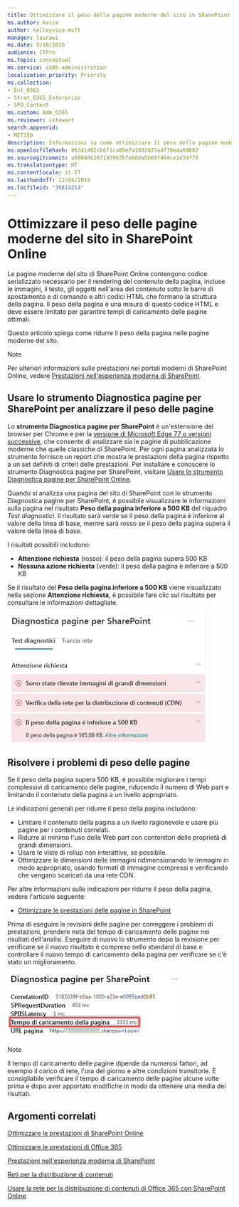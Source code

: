 ```yaml
---
title: Ottimizzare il peso delle pagine moderne del sito in SharePoint Online
ms.author: kvice
author: kelleyvice-msft
manager: laurawi
ms.date: 9/18/2019
audience: ITPro
ms.topic: conceptual
ms.service: o365-administration
localization_priority: Priority
ms.collection:
- Ent_O365
- Strat_O365_Enterprise
- SPO_Content
ms.custom: Adm_O365
ms.reviewer: sstewart
search.appverid:
- MET150
description: Informazioni su come ottimizzare il peso delle pagine moderne del sito in SharePoint Online.
ms.openlocfilehash: 96341402cb6f1ca89e7a1602d77adf70e4a69607
ms.sourcegitcommit: a9804062071939b7b7e60da5b69f484ce1d34ff8
ms.translationtype: HT
ms.contentlocale: it-IT
ms.lasthandoff: 12/04/2019
ms.locfileid: "39814214"
---
```

# <a name="optimize-page-weight-in-sharepoint-online-modern-site-pages"></a>Ottimizzare il peso delle pagine moderne del sito in SharePoint Online

Le pagine moderne del sito di SharePoint Online contengono codice serializzato necessario per il rendering del contenuto della pagina, incluse le immagini, il testo, gli oggetti nell'area del contenuto sotto le barre di spostamento e di comando e altri codici HTML che formano la struttura della pagina. Il peso della pagina è una misura di questo codice HTML e deve essere limitato per garantire tempi di caricamento delle pagine ottimali.

Questo articolo spiega come ridurre il peso della pagina nelle pagine moderne del sito.

>[!NOTE]
>Per ulteriori informazioni sulle prestazioni nei portali moderni di SharePoint Online, vedere [Prestazioni nell'esperienza moderna di SharePoint](https://docs.microsoft.com/sharepoint/modern-experience-performance).

## <a name="use-the-page-diagnostics-for-sharepoint-tool-to-analyze-page-weight"></a>Usare lo strumento Diagnostica pagine per SharePoint per analizzare il peso delle pagine

Lo **strumento Diagnostica pagine per SharePoint** è un'estensione del browser per Chrome e per la [versione di Microsoft Edge 77 o versioni successive](https://www.microsoftedgeinsider.com/download?form=MI13E8&OCID=MI13E8), che consente di analizzare sia le pagine di pubblicazione moderne che quelle classiche di SharePoint. Per ogni pagina analizzata lo strumento fornisce un report che mostra le prestazioni della pagina rispetto a un set definiti di criteri delle prestazioni. Per installare e conoscere lo strumento Diagnostica pagine per SharePoint, visitare [Usare lo strumento Diagnostica pagine per SharePoint Online](page-diagnostics-for-spo.md).

Quando si analizza una pagina del sito di SharePoint con lo strumento Diagnostica pagine per SharePoint, è possibile visualizzare le informazioni sulla pagina nel risultato **Peso della pagina inferiore a 500 KB** del riquadro _Test diagnostici_. Il risultato sarà verde se il peso della pagina è inferiore al valore della linea di base, mentre sarà rosso se il peso della pagina supera il valore della linea di base.

I risultati possibili includono:

- **Attenzione richiesta** (rosso): il peso della pagina supera 500 KB
- **Nessuna azione richiesta** (verde): il peso della pagina è inferiore a 500 KB

Se il risultato del **Peso della pagina inferiore a 500 KB** viene visualizzato nella sezione **Attenzione richiesta**, è possibile fare clic sul risultato per consultare le informazioni dettagliate.

![Risultati delle Richieste a SharePoint](media/modern-portal-optimization/pagediag-page-weight.png)

## <a name="remediate-page-weight-issues"></a>Risolvere i problemi di peso delle pagine

Se il peso della pagina supera 500 KB, è possibile migliorare i tempi complessivi di caricamento delle pagine, riducendo il numero di Web part e limitando il contenuto della pagina a un livello appropriato.

Le indicazioni generali per ridurre il peso della pagina includono:

- Limitare il contenuto della pagina a un livello ragionevole e usare più pagine per i contenuti correlati.
- Ridurre al minimo l'uso delle Web part con contenitori delle proprietà di grandi dimensioni.
- Usare le viste di rollup non interattive, se possibile.
- Ottimizzare le dimensioni delle immagini ridimensionando le immagini in modo appropriato, usando formati di immagine compressi e verificando che vengano scaricati da una rete CDN.

Per altre informazioni sulle indicazioni per ridurre il peso della pagina, vedere l'articolo seguente:

- [Ottimizzare le prestazioni delle pagine in SharePoint](https://docs.microsoft.com/sharepoint/dev/general-development/optimize-page-performance-in-sharepoint)

Prima di eseguire le revisioni delle pagine per correggere i problemi di prestazioni, prendere nota del tempo di caricamento delle pagine nei risultati dell'analisi. Eseguire di nuovo lo strumento dopo la revisione per verificare se il nuovo risultato è compreso nello standard di base e controllare il nuovo tempo di caricamento della pagina per verificare se c'è stato un miglioramento.

![Risultati del tempo di caricamento delle pagine](media/modern-portal-optimization/pagediag-page-load-time.png)

>[!NOTE]
>Il tempo di caricamento delle pagine dipende da numerosi fattori, ad esempio il carico di rete, l'ora del giorno e altre condizioni transitorie. È consigliabile verificare il tempo di caricamento delle pagine alcune volte prima e dopo aver apportato modifiche in modo da ottenere una media dei risultati.

## <a name="related-topics"></a>Argomenti correlati

[Ottimizzare le prestazioni di SharePoint Online](tune-sharepoint-online-performance.md)

[Ottimizzare le prestazioni di Office 365](tune-office-365-performance.md)

[Prestazioni nell'esperienza moderna di SharePoint](https://docs.microsoft.com/sharepoint/modern-experience-performance)

[Reti per la distribuzione di contenuti](content-delivery-networks.md)

[Usare la rete per la distribuzione di contenuti di Office 365 con SharePoint Online](use-office-365-cdn-with-spo.md)
